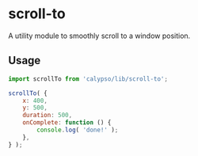 # scroll-to

A utility module to smoothly scroll to a window position.

## Usage

```js
import scrollTo from 'calypso/lib/scroll-to';

scrollTo( {
	x: 400,
	y: 500,
	duration: 500,
	onComplete: function () {
		console.log( 'done!' );
	},
} );
```
